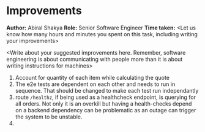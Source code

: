 # Improvements

**Author:** Abiral Shakya
**Role:** Senior Software Engineer
**Time taken:** <Let us know how many hours and minutes you spent on this task, including writing your improvements>

<Write about your suggested improvements here. Remember, software engineering is about communicating with people more than it is about writing instructions for machines>
1. Account for quantity of each item while calculating the quote
2. The e2e tests are dependent on each other and needs to run in sequence. That should be changed to make each test run independantly 
3. route `/healthz`, if being used as a healthcheck endpoint, is querying for all orders. Not only it is an overkill but having a health-checks depend on a backend dependency can be problematic as an outage can trigger the system to be unstable.
4. 
